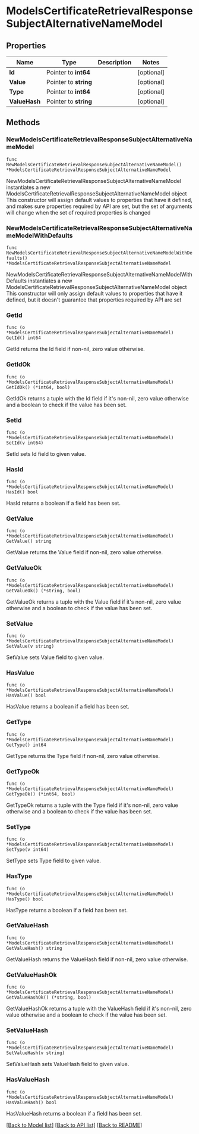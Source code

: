 # ModelsCertificateRetrievalResponseSubjectAlternativeNameModel

## Properties

Name | Type | Description | Notes
------------ | ------------- | ------------- | -------------
**Id** | Pointer to **int64** |  | [optional] 
**Value** | Pointer to **string** |  | [optional] 
**Type** | Pointer to **int64** |  | [optional] 
**ValueHash** | Pointer to **string** |  | [optional] 

## Methods

### NewModelsCertificateRetrievalResponseSubjectAlternativeNameModel

`func NewModelsCertificateRetrievalResponseSubjectAlternativeNameModel() *ModelsCertificateRetrievalResponseSubjectAlternativeNameModel`

NewModelsCertificateRetrievalResponseSubjectAlternativeNameModel instantiates a new ModelsCertificateRetrievalResponseSubjectAlternativeNameModel object
This constructor will assign default values to properties that have it defined,
and makes sure properties required by API are set, but the set of arguments
will change when the set of required properties is changed

### NewModelsCertificateRetrievalResponseSubjectAlternativeNameModelWithDefaults

`func NewModelsCertificateRetrievalResponseSubjectAlternativeNameModelWithDefaults() *ModelsCertificateRetrievalResponseSubjectAlternativeNameModel`

NewModelsCertificateRetrievalResponseSubjectAlternativeNameModelWithDefaults instantiates a new ModelsCertificateRetrievalResponseSubjectAlternativeNameModel object
This constructor will only assign default values to properties that have it defined,
but it doesn't guarantee that properties required by API are set

### GetId

`func (o *ModelsCertificateRetrievalResponseSubjectAlternativeNameModel) GetId() int64`

GetId returns the Id field if non-nil, zero value otherwise.

### GetIdOk

`func (o *ModelsCertificateRetrievalResponseSubjectAlternativeNameModel) GetIdOk() (*int64, bool)`

GetIdOk returns a tuple with the Id field if it's non-nil, zero value otherwise
and a boolean to check if the value has been set.

### SetId

`func (o *ModelsCertificateRetrievalResponseSubjectAlternativeNameModel) SetId(v int64)`

SetId sets Id field to given value.

### HasId

`func (o *ModelsCertificateRetrievalResponseSubjectAlternativeNameModel) HasId() bool`

HasId returns a boolean if a field has been set.

### GetValue

`func (o *ModelsCertificateRetrievalResponseSubjectAlternativeNameModel) GetValue() string`

GetValue returns the Value field if non-nil, zero value otherwise.

### GetValueOk

`func (o *ModelsCertificateRetrievalResponseSubjectAlternativeNameModel) GetValueOk() (*string, bool)`

GetValueOk returns a tuple with the Value field if it's non-nil, zero value otherwise
and a boolean to check if the value has been set.

### SetValue

`func (o *ModelsCertificateRetrievalResponseSubjectAlternativeNameModel) SetValue(v string)`

SetValue sets Value field to given value.

### HasValue

`func (o *ModelsCertificateRetrievalResponseSubjectAlternativeNameModel) HasValue() bool`

HasValue returns a boolean if a field has been set.

### GetType

`func (o *ModelsCertificateRetrievalResponseSubjectAlternativeNameModel) GetType() int64`

GetType returns the Type field if non-nil, zero value otherwise.

### GetTypeOk

`func (o *ModelsCertificateRetrievalResponseSubjectAlternativeNameModel) GetTypeOk() (*int64, bool)`

GetTypeOk returns a tuple with the Type field if it's non-nil, zero value otherwise
and a boolean to check if the value has been set.

### SetType

`func (o *ModelsCertificateRetrievalResponseSubjectAlternativeNameModel) SetType(v int64)`

SetType sets Type field to given value.

### HasType

`func (o *ModelsCertificateRetrievalResponseSubjectAlternativeNameModel) HasType() bool`

HasType returns a boolean if a field has been set.

### GetValueHash

`func (o *ModelsCertificateRetrievalResponseSubjectAlternativeNameModel) GetValueHash() string`

GetValueHash returns the ValueHash field if non-nil, zero value otherwise.

### GetValueHashOk

`func (o *ModelsCertificateRetrievalResponseSubjectAlternativeNameModel) GetValueHashOk() (*string, bool)`

GetValueHashOk returns a tuple with the ValueHash field if it's non-nil, zero value otherwise
and a boolean to check if the value has been set.

### SetValueHash

`func (o *ModelsCertificateRetrievalResponseSubjectAlternativeNameModel) SetValueHash(v string)`

SetValueHash sets ValueHash field to given value.

### HasValueHash

`func (o *ModelsCertificateRetrievalResponseSubjectAlternativeNameModel) HasValueHash() bool`

HasValueHash returns a boolean if a field has been set.


[[Back to Model list]](../README.md#documentation-for-models) [[Back to API list]](../README.md#documentation-for-api-endpoints) [[Back to README]](../README.md)


